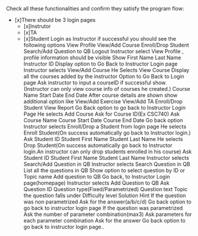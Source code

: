 
Check all these functionalities and confirm they satisfy the program flow:

- [x]There should be 3 login pages
  - [x]Instrutor
  - [x]TA
  - [x]Student
Login as Instructor if successful you should see the following options 
View Profile
View/Add Course
Enroll/Drop Student
Search/Add Question to QB
Logout
Instructor select View Profile , profile information should be visible
Show First Name
Last Name
Instructor ID
Display option to Go Back to Instructor Login page
Instructor selects View/Add Course
He Selects View Course
Display all the courses added by the instructor
Option to Go Back to Login page 
Ask instructor to input a courseID if successful show.(Instructor can only view course info of courses he created.) 
Course Name 
Start Date 
End Date
After course details are shown show additional option like
View/Add Exercise
View/Add TA
Enroll/Drop Student
View Report
Go Back option to go back to Instructor Login Page
He selects Add Course
Ask for Course ID(Ex CSC740)
Ask Course Name
Course Start Date
Course End Date
Go back option
Instructor selects Enroll/Drop a Student from login page
He selects Enroll Student(On success automatically go back to Instructor login.)
Ask Student ID
Student First Name
Student Last Name
He selects Drop Student(On success automatically go back to Instructor login.An instructor can only drop students enrolled in his course)
Ask Student ID
Student First Name
Student Last Name
Instructor selects Search/Add Question in QB
Instructor selects Search Question in QB
List all the questions in QB
Show option to select question by ID or Topic name
Add question to QB
Go back, to Instructor Login page(homepage)
Instructor selects Add Question to QB
Ask Question ID
Question type(Fixed/Parametrized)
Question text
Topic the question falls under
Difficulty level
Solution 
Hint
If the question was non parametrized
Ask for the answer(a/b/c/d)
Go back option to go back to instructor login page
If the question was parametrized
Ask the number of parameter combination(max3)
Ask parameters for each parameter combination
Ask for the answer
Go back option to go back to instructor login page..
